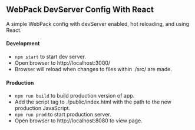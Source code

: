 ## WebPack DevServer Config With React


A simple WebPack config with devServer enabled, hot reloading, and using React.

#### Development
- `npm start` to start dev server.
- Open browser to http://localhost:3000/
- Browser will reload when changes to files within ./src/ are made.

#### Production
- `npm run build` to build production version of app.
- Add the script tag to ./public/index.html with the path to the new production JavaScript.
- `npm run prod` to start production server.
- Open browser to http://localhost:8080 to view page.
